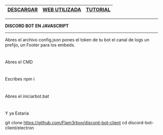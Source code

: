 | [DESCARGAR](https://github.com/Whoisadri2/bot-discordjs) | [WEB UTILIZADA](https://discord.js.org/#/) | [TUTORIAL](https://www.youtube.com/watch?v=-uP-KtHl6YU&t=1s) |
| :---: | :---: | :---: |

---

**DISCORD BOT EN JAVASCRIPT**

---

Abres el archivo config.json pones el token de tu bot el canal de logs un prefijo, un Footer para los embeds.
#
Abres el CMD
#
Escribes npm i
#
Abres el iniciarbot.bat
#
Y ya Estaria

git clone https://github.com/Flam3rboy/discord-bot-client
cd discord-bot-client/electron
